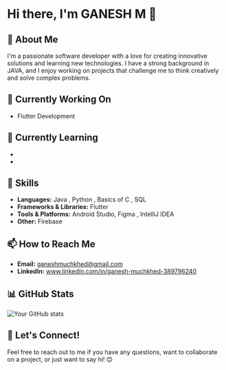 # Hi there, I'm GANESH M 👋

## 🚀 About Me

I'm a passionate software developer with a love for creating innovative solutions and learning new technologies.
I have a strong background in JAVA, and I enjoy working on projects that challenge me to think creatively and solve complex problems.

## 🔭 Currently Working On

- Flutter Development

## 🌱 Currently Learning

- 
- 

## 💼 Skills

- **Languages:** Java , Python , Basics of C , SQL
- **Frameworks & Libraries:** Flutter 
- **Tools & Platforms:** Android Studio, Figma , IntelliJ IDEA
- **Other:** Firebase

## 📫 How to Reach Me

- **Email:** ganeshmuchkhed@gmail.com
- **LinkedIn:** www.linkedin.com/in/ganesh-muchkhed-389796240

## 📊 GitHub Stats

![Your GitHub stats](https://github-readme-stats.vercel.app/api?username=GANESH2903&show_icons=true&theme=radical)

## 💬 Let's Connect!

Feel free to reach out to me if you have any questions, want to collaborate on a project, or just want to say hi! 😊

<!--
**GANESH2903/GANESH2903** is a ✨ _special_ ✨ repository because its `README.md` (this file) appears on your GitHub profile.

Here are some ideas to get you started:

- 🔭 I’m currently working on ...
- 🌱 I’m currently learning ...
- 👯 I’m looking to collaborate on ...
- 🤔 I’m looking for help with ...
- 💬 Ask me about ...
- 📫 How to reach me: ...
- 😄 Pronouns: ...
- ⚡ Fun fact: ...
-->
